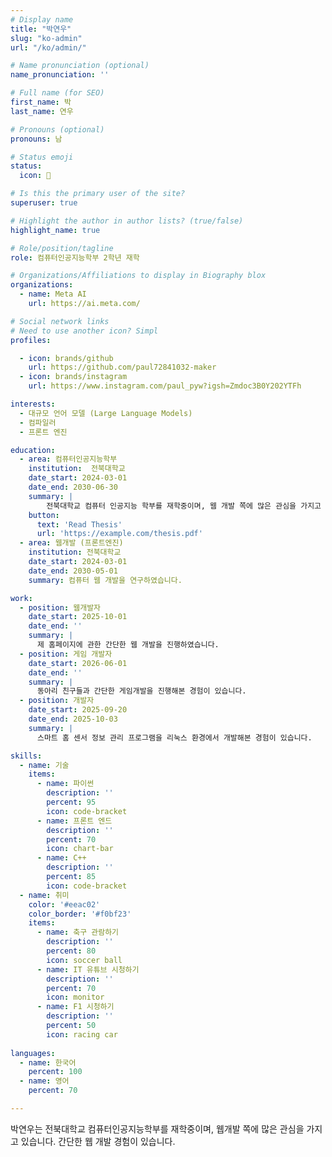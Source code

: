 ```yaml
---
# Display name
title: "박연우"
slug: "ko-admin"
url: "/ko/admin/"

# Name pronunciation (optional)
name_pronunciation: ''

# Full name (for SEO)
first_name: 박
last_name: 연우

# Pronouns (optional)
pronouns: 남

# Status emoji
status:
  icon: 🚀

# Is this the primary user of the site?
superuser: true

# Highlight the author in author lists? (true/false)
highlight_name: true

# Role/position/tagline
role: 컴퓨터인공지능학부 2학년 재학

# Organizations/Affiliations to display in Biography blox
organizations:
  - name: Meta AI
    url: https://ai.meta.com/

# Social network links
# Need to use another icon? Simpl
profiles:

  - icon: brands/github
    url: https://github.com/paul72841032-maker
  - icon: brands/instagram
    url: https://www.instagram.com/paul_pyw?igsh=Zmdoc3B0Y202YTFh

interests:
  - 대규모 언어 모델 (Large Language Models)
  - 컴파일러
  - 프론트 엔진

education:
  - area: 컴퓨터인공지능학부
    institution:  전북대학교
    date_start: 2024-03-01
    date_end: 2030-06-30
    summary: |
        전북대학교 컴퓨터 인공지능 학부를 재학중이며, 웹 개발 쪽에 많은 관심을 가지고 있습니다. 
    button:
      text: 'Read Thesis'
      url: 'https://example.com/thesis.pdf'
  - area: 웹개발 (프론트엔진)
    institution: 전북대학교
    date_start: 2024-03-01
    date_end: 2030-05-01
    summary: 컴퓨터 웹 개발을 연구하였습니다. 

work:
  - position: 웹개발자
    date_start: 2025-10-01
    date_end: ''
    summary: |
      제 홈페이지에 관한 간단한 웹 개발을 진행하였습니다.
  - position: 게임 개발자
    date_start: 2026-06-01
    date_end: ''
    summary: |
      동아리 친구들과 간단한 게임개발을 진행해본 경험이 있습니다. 
  - position: 개발자
    date_start: 2025-09-20
    date_end: 2025-10-03
    summary: |
      스마트 홈 센서 정보 관리 프로그램을 리눅스 환경에서 개발해본 경험이 있습니다. 

skills:
  - name: 기술
    items:
      - name: 파이썬
        description: ''
        percent: 95
        icon: code-bracket
      - name: 프론트 엔드
        description: ''
        percent: 70
        icon: chart-bar
      - name: C++
        description: ''
        percent: 85
        icon: code-bracket
  - name: 취미
    color: '#eeac02'
    color_border: '#f0bf23'
    items:
      - name: 축구 관람하기
        description: ''
        percent: 80
        icon: soccer ball
      - name: IT 유튜브 시청하기
        description: ''
        percent: 70
        icon: monitor
      - name: F1 시청하기
        description: ''
        percent: 50
        icon: racing car
  
languages:
  - name: 한국어
    percent: 100
  - name: 영어
    percent: 70

---
```


박연우는 전북대학교 컴퓨터인공지능학부를 재학중이며, 웹개발 쪽에 많은 관심을 가지고 있습니다. 간단한 웹 개발 경험이 있습니다. 

